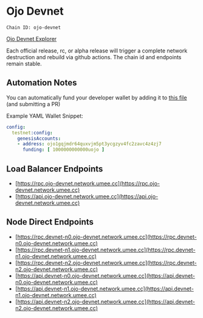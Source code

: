 # Ojo Devnet

```text
Chain ID: ojo-devnet
```

[Ojo Devnet Explorer](https://eyes.ojo.network.umee.cc/ojo-devnet)

Each official release, rc, or alpha release will trigger a complete network destruction and rebuild via github actions. The chain id and endpoints remain stable.

## Automation Notes

You can automatically fund your developer wallet by adding it to [this file](./pulumi/testnet/Pulumi.devnet.yaml) (and submitting a PR)

Example YAML Wallet Snippet:

```yaml
config:
  testnet:config:
    genesisAccounts:
    - address: ojo1gqjmdr64quxvjm5pt3ycgzyv4fc2zavc4z4zj7
      funding: [ 1000000000000uojo ]
```

## Load Balancer Endpoints

* [https://rpc.ojo-devnet.network.umee.cc](https://rpc.ojo-devnet.network.umee.cc)
* [https://api.ojo-devnet.network.umee.cc](https://api.ojo-devnet.network.umee.cc)

## Node Direct Endpoints

* [https://rpc.devnet-n0.ojo-devnet.network.umee.cc](https://rpc.devnet-n0.ojo-devnet.network.umee.cc)
* [https://rpc.devnet-n1.ojo-devnet.network.umee.cc](https://rpc.devnet-n1.ojo-devnet.network.umee.cc)
* [https://rpc.devnet-n2.ojo-devnet.network.umee.cc](https://rpc.devnet-n2.ojo-devnet.network.umee.cc)
* [https://api.devnet-n0.ojo-devnet.network.umee.cc](https://api.devnet-n0.ojo-devnet.network.umee.cc)
* [https://api.devnet-n1.ojo-devnet.network.umee.cc](https://api.devnet-n1.ojo-devnet.network.umee.cc)
* [https://api.devnet-n2.ojo-devnet.network.umee.cc](https://api.devnet-n2.ojo-devnet.network.umee.cc)
